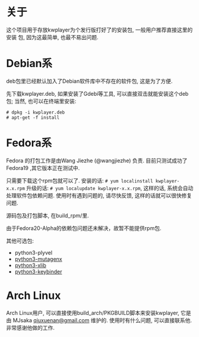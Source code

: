 关于
====
这个项目用于存放kwplayer为个发行版打好了的安装包, 一般用户推荐直接这里的安装
包, 因为这最简单, 也最不易出问题.


Debian系
=========
deb包里已经默认加入了Debian软件库中不存在的软件包, 这是为了方便.

先下载kwplayer.deb, 如果安装了Gdebi等工具, 可以直接双击就能安装这个deb包;
当然, 也可以在终端里安装:

    # dpkg -i kwplayer.deb
    # apt-get -f install


Fedora系
========
Fedora 的打包工作是由Wang Jiezhe (@wangjiezhe) 负责. 目前只测试成功了Fedora19
,其它版本正在测试中.

只需要下载这个rpm包就可以了. 安装的话: `# yum localinstall kwplayer-x.x.rpm`
升级的话: `# yum localupdate kwplayer-x.x.rpm`, 这样的话,
系统会自动处理软件包依赖问题. 使用时有遇到问题的, 请尽快反馈,
这样的话就可以很快修复问题.

源码包及打包脚本, 在build_rpm/里.

由于Fedora20-Alpha的依赖包问题还未解决，故暂不能提供rpm包.

其他可选包:

* python3-plyvel
* [python3-mutagenx](https://github.com/LordSputnik/mutagen)
* [python3-xlib](https://github.com/LiuLang/python3-xlib)
* [python3-keybinder](https://github.com/LiuLang/python3-keybinder)



Arch Linux
==========
Arch Linux用户, 可以直接使用build_arch/PKGBUILD脚本来安装kwplayer, 它是由
MJsaka <qiuxuenan@gmail.com> 维护的. 使用时有什么问题, 可以直接联系他.
非常感谢他做的工作.
